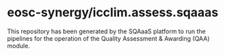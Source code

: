 # eosc-synergy/icclim.assess.sqaaas
This repository has been generated by the SQAaaS platform to run the pipelines
for the operation of the
Quality Assessment & Awarding (QAA)
module.